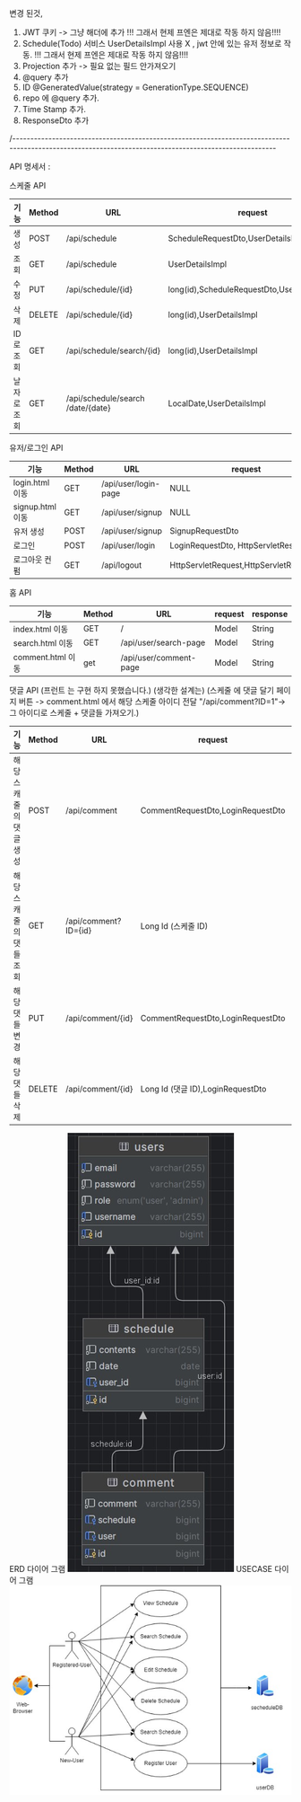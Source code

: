 
변경 된것,

1. JWT 쿠키 ->  그냥 해더에 추가      !!! 그래서 현제 프엔은 제대로 작동 하지 않음!!!!
2. Schedule(Todo) 서비스 UserDetailsImpl 사용 X , jwt  안에 있는 유저 정보로 작동.     !!! 그래서 현제 프엔은 제대로 작동 하지 않음!!!!
3. Projection 추가 -> 필요 없는 필드 안가져오기
4. @query 추가
5. ID  @GeneratedValue(strategy = GenerationType.SEQUENCE)
6. repo 에 @query 추가.
7. Time Stamp 추가.
8. ResponseDto 추가

/-------------------------------------------------------------------------------------------------------------------------------------------------------

API 명세서 :

스케줄 API

| 기능 | Method | URL | request  | response |
|----|--------|-----|----------------------------------------|----------|
| 생성 | POST   |/api/schedule| ScheduleRequestDto,UserDetailsImpl     |ScheduleResponseDto|
| 조회 | GET    |/api/schedule| UserDetailsImpl                        |List<ScheduleResponseDto>|
| 수정 | PUT    |/api/schedule/{id}| long(id),ScheduleRequestDto,UserDetailsImpl |Long|
| 삭제 | DELETE |/api/schedule/{id}| long(id),UserDetailsImpl               |Long|
| ID 로 조회 | GET    |/api/schedule/search/{id}| long(id),UserDetailsImpl               |ScheduleResponseDto|
| 날자 로 조회 | GET    |/api/schedule/search<br/>/date/{date}| LocalDate,UserDetailsImpl |  List<ScheduleResponseDto>        |


유저/로그인 API

| 기능           | Method | URL  | request  |  response |
|--------------|---|---|--------------------------------------|-|
| login.html 이동 |GET|/api/user/login-page| NULL |String|
| signup.html 이동 |GET|/api/user/signup| NULL  |String|
| 유저 생성 |POST|/api/user/signup| SignupRequestDto |String |
| 로그인 |POST|/api/user/login | LoginRequestDto, HttpServletResponse |String |
| 로그아웃 컨펌 |GET|/api/logout |HttpServletRequest,HttpServletResponse |String|


홈 API

| 기능              | Method | URL                    | request |  response |
|-----------------|--------|------------------------|--------|---|
| index.html 이동   | GET    | /                      | Model  | String  |
| search.html 이동  | GET    | /api/user/search-page  | Model  |  String |
| comment.html 이동 | get    | /api/user/comment-page | Model  |  String       |


댓글 API (프런트 는 구현 하지 못했습니다.)
(생각한 설계는)
(스케줄 에 댓글 달기 페이지 버튼 -> comment.html 에서 해당 스케줄 아이디 전달 "/api/comment?ID=1"-> 그 아이디로 스케줄 + 댓글들 가져오기.)

| 기능            | Method | URL                  | request                           | response                 |
|---------------|--------|----------------------|-----------------------------------|--------------------------|
| 해당 스캐줄의 댓글 생성 | POST   | /api/comment         | CommentRequestDto,LoginRequestDto| CommentResponseDto       |
| 해당 스캐줄의 댓들 조회 | GET    | /api/comment?ID={id} | Long Id (스케줄 ID) | List<CommentResponseDto> |
| 해당 댓들 변경  | PUT    | /api/comment/{id}    | CommentRequestDto,LoginRequestDto | Long   |
| 해당 댓들 삭제  | DELETE | /api/comment/{id}    | Long Id (댓글 ID),LoginRequestDto   |   Long  |


ERD 다이어 그램
<img src="ERD.jpg"/>
USECASE 다이어 그램
<img src="usecase.jpg"/>

